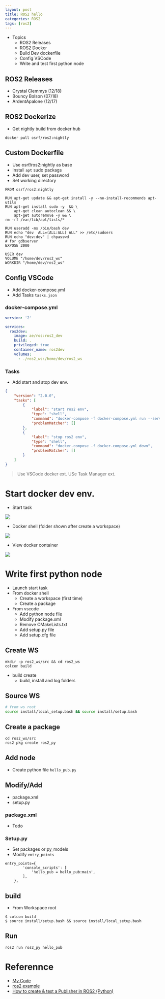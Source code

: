 ```yaml
---
layout: post
title: ROS2 hello
categories: ROS2
tags: [ros2]
---
```

- Topics
  -  ROS2 Releases
  -  ROS2 Docker
  -  Build Dev dockerfile
  -  Config VSCode 
  -  Write and test first python node
  
## ROS2 Releases
- Crystal Clemmys (12/18)
- Bouncy Bolson (07/18)
- ArdentApalone (12/17)

## ROS2 Dockerize
- Get nightly build from docker hub
```
docker pull osrf/ros2:nightly
```

## Custom Dockerfile
- Use osrf/ros2:nightly as base
- Install  `apt` sudo packags
- Add dev user, set password
- Set working directory

```docker
FROM osrf/ros2:nightly

RUN apt-get update && apt-get install -y --no-install-recommends apt-utils
RUN apt-get install sudo -y  && \
    apt-get clean autoclean && \
    apt-get autoremove -y && \
rm -rf /var/lib/apt/lists/*

RUN useradd -ms /bin/bash dev
RUN echo "dev  ALL=(ALL:ALL) ALL" >> /etc/sudoers
RUN echo "dev:dev" | chpasswd 
# for gdbserver
EXPOSE 2000

USER dev
VOLUME "/home/dev/ros2_ws"
WORKDIR "/home/dev/ros2_ws"
```

## Config VSCode
- Add docker-compose.yml
- Add Tasks `tasks.json`


### docker-compose.yml
```yml
version: '2'

services:
  ros2dev:
    image: ae/ros:ros2_dev
    build: .
    privileged: true
    container_name: ros2dev
    volumes: 
      - ./ros2_ws:/home/dev/ros2_ws
```

### Tasks
- Add start and stop dev env.

```json
{
    "version": "2.0.0",
    "tasks": [
        {
            "label": "start ros2 env",
            "type": "shell",
            "command": "docker-compose -f docker-compose.yml run --service-ports --name ros2dev ros2dev",
            "problemMatcher": []
        },
        {
            "label": "stop ros2 env",
            "type": "shell",
            "command": "docker-compose -f docker-compose.yml down",
            "problemMatcher": []
        }
    ]
}
```

> Use VSCode docker ext.
> USe Task Manager ext.

# Start docker dev env.
- Start task
  
![](images/2019-03-31-15-46-53.png)

- Docker shell (folder shown after create a workspace)
  
![](images/2019-03-31-15-49-07.png)

- View docker container

![](images/2019-03-31-15-58-51.png)

# Write first python node
- Launch start task
- From docker shell
  - Create a workspace (first time)
  - Create a package
- From vscode
  - Add python node file
  - Modify package.xml
  - Remove CMakeLists.txt
  - Add setup.py file
  - Add setup.cfg file

## Create WS
```
mkdir -p ros2_ws/src && cd ros2_ws
colcon build
```
- build create
  - build, install and log folders
  
## Source WS
```bash
# from ws root
source install/local_setup.bash && source install/setup.bash
```

## Create a package
```
cd ros2_ws/src
ros2 pkg create ros2_py
```

## Add node
- Create python file `hello_pub.py`

## Modify/Add 
- package.xml
- setup.py

### package.xml
- Todo
  
### Setup.py
- Set  packages  or py_models
- Modify `entry_points`
```
entry_points={
        'console_scripts': [
            'hello_pub = hello_pub:main',
        ],
    },
```
## build
- From Workspace root
```
$ colcon build
$ source install/setup.bash && source install/local_setup.bash
```

## Run
```
ros2 run ros2_py hello_pub
```


#  Referennce
- [My Code](https://github.com/amire2000/ros2dev)
- [ros2 example](https://github.com/ros2/examples/tree/master/rclpy/topics)
- [How to create & test a Publisher in ROS2 (Python)](http://www.theconstructsim.com/create-python-publisher-ros2/)